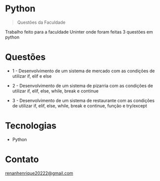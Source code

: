 # Python

>Questões da Faculdade

Trabalho feito para a faculdade Uninter onde foram feitas 3 questões em python

# Questões

- 1 - Desenvolvimento de um sistema de mercado com as condições de utilizar if, elif e else

- 2 - Desenvolvimento de um sistema de pizarria com as condições de utilizar if, elif, else, while, break e continue

- 3 - Desenvolvimento de um sistema de restaurante com as condições de utilizar if, elif, else, while, break e continue, função e try/except

# Tecnologias

- Python

# Contato

renanhenrique20222@gmail.com
